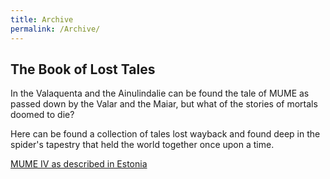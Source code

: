 ```yaml
---
title: Archive
permalink: /Archive/
---
```


## The Book of Lost Tales

In the Valaquenta and the Ainulindalie can be found the tale of MUME as
passed down by the Valar and the Maiar, but what of the stories of
mortals doomed to die?

Here can be found a collection of tales lost wayback and found deep in
the spider's tapestry that held the world together once upon a time.

[MUME IV as described in
Estonia](MUME_IV_as_described_in_Estonia "wikilink")